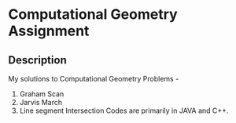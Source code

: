 # Computational Geometry Assignment

## Description
My solutions to Computational Geometry Problems -
1. Graham Scan
2. Jarvis March
3. Line segment Intersection
Codes are primarily in JAVA and C++.
